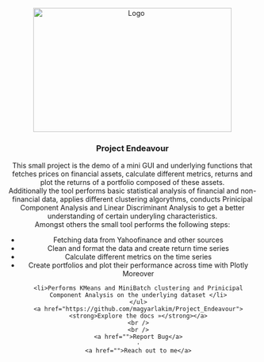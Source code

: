
<br />
<div align="center">
  <a href="https://github.com/magyarlakim/Project_Endeavour">
    <img src="static/img/Diavolezza.jpeg" alt="Logo" width="400" height="250">
  </a>

  <h3 align="center">Project Endeavour</h3>

  <p align="center">
    This small project is the demo of a mini GUI and underlying functions that fetches prices on financial assets, calculate different metrics, returns and plot the returns of a portfolio composed of these assets. 
    <br>
    Additionally the tool performs basic statistical analysis of financial and non-financial data, applies different clustering algorythms, conducts Prinicipal Component Analysis and Linear Discriminant Analysis to get a better understanding of certain underyling characteristics.
    <br>
    Amongst others the small tool performs the following steps:
    <br>
    <ul>
    <li>Fetching data from Yahoofinance and other sources</li>
    <li>Clean and format the data and create return time series </li>
    <li>Calculate different metrics on the time series</li>
    <li>Create portfolios and plot their performance across time with Plotly</li>
    Moreover

    <li>Performs KMeans and MiniBatch clustering and Prinicipal Component Analysis on the underlying dataset </li>
    </ul>
    <a href="https://github.com/magyarlakim/Project_Endeavour"><strong>Explore the docs »</strong></a>
    <br />
    <br />
    <a href="">Report Bug</a>
    ·
    <a href="">Reach out to me</a>
  </p>
</div>